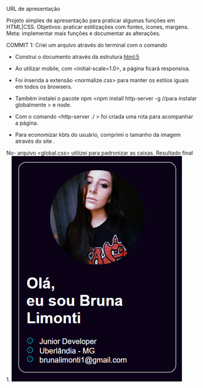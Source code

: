 URL de apresentação

Projeto simples de apresentação para praticar algumas funções em HTML|CSS.
Objetivos: praticar estilizações com fontes, ícones, margens. 
Meta: implementar mais funções e documentar as alterações.

COMMIT 1:
Criei um arquivo através do terminal com o comando <touch index.html>
- Construi o documento através da estrutura <html:5>
- Ao utilizar mobile, com <initial-scale=1.0>, a página ficará responsiva.
- Foi inserida a extensão <normalize.css> para manter os estilos iguais em todos os browsers.
- Também instalei o pacote npm <npm install http-server -g //para instalar globalmente > e node.

- Com o comando <http-server ./ > foi criada uma rota para acompanhar a página.

- Para economizar kbts do usuário, comprimi o tamanho da imagem através do site <tinyPNG>.

No-  arquivo <global.css> utilizei <box-sizing> para padronizar as caixas.
Resultado final 1.
![print apresentação](image.png)

